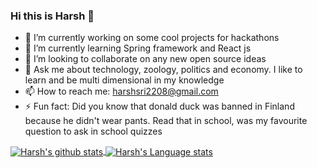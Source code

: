 ### Hi this is Harsh 👋

- 🔭 I’m currently working on some cool projects for hackathons
- 🌱 I’m currently learning Spring framework and React js
- 👯 I’m looking to collaborate on any new open source ideas
- 💬 Ask me about technology, zoology, politics and economy. I like to learn and be multi dimensional in my knowledge
- 📫 How to reach me: <a style="color:#02ccff" href="mailto:harshsri2208@gmail.com">harshsri2208@gmail.com</a>
- ⚡ Fun fact: Did you know that donald duck was banned in Finland because he didn't wear pants. Read that in school, was my favourite question to ask in school quizzes



<a href="https://github.com/harshsri2208">
 <img align="center" src="https://github-readme-stats.vercel.app/api?username=harshsri2208&show_icons=true&theme=tokyonight&count_private=true" alt="Harsh's github stats"/>
</a>

<a href="https://github.com/harshsri2208">
 <img align="center" src="https://github-readme-stats.vercel.app/api/top-langs/?username=harshsri2208&show_icons=true&theme=tokyonight&count_private=true&hide=jupyter%20notebook" alt="Harsh's Language stats"/>
</a>
